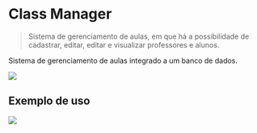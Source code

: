 # Class Manager
> Sistema de gerenciamento de aulas, em que há a possibilidade de cadastrar, editar, editar e visualizar professores e alunos.

Sistema de gerenciamento de aulas integrado a um banco de dados.

![](https://i.imgur.com/XrzPhsd.png)

## Exemplo de uso
![](http://g.recordit.co/UarC3sorBa.gif)
